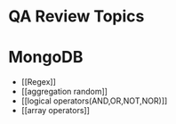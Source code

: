 # QA Review Topics

# **MongoDB**
- [[Regex]]
- [[aggregation random]]
- [[logical operators(AND,OR,NOT,NOR)]]
- [[array operators]]
